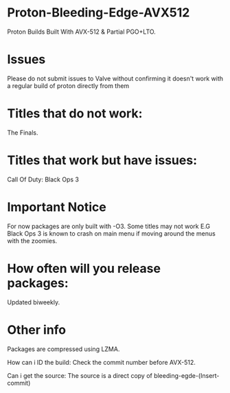 # Proton-Bleeding-Edge-AVX512
Proton Builds Built With AVX-512 &amp; Partial PGO+LTO.

# Issues
Please do not submit issues to Valve without confirming it doesn't work with a regular build of proton directly from them

# Titles that do not work:
The Finals.

# Titles that work but have issues:
Call Of Duty: Black Ops 3

# Important Notice
For now packages are only built with -O3. Some titles may not work E.G Black Ops 3 is known to crash on main menu if moving around the menus with the zoomies.

# How often will you release packages:
Updated biweekly.

# Other info
Packages are compressed using LZMA.

How can i ID the build: Check the commit number before AVX-512.

Can i get the source: The source is a direct copy of bleeding-egde-(Insert-commit)
